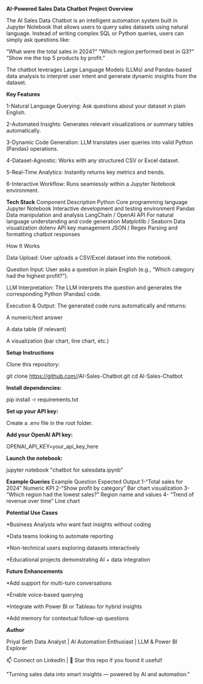 **AI-Powered Sales Data Chatbot**
 **Project Overview**

The AI Sales Data Chatbot is an intelligent automation system built in Jupyter Notebook that allows users to query sales datasets using natural language.
Instead of writing complex SQL or Python queries, users can simply ask questions like:

“What were the total sales in 2024?”
“Which region performed best in Q3?”
“Show me the top 5 products by profit.”

The chatbot leverages Large Language Models (LLMs) and Pandas-based data analysis to interpret user intent and generate dynamic insights from the dataset.

**Key Features**

1-Natural Language Querying: Ask questions about your dataset in plain English.

2-Automated Insights: Generates relevant visualizations or summary tables automatically.

3-Dynamic Code Generation: LLM translates user queries into valid Python (Pandas) operations.

4-Dataset-Agnostic: Works with any structured CSV or Excel dataset.

5-Real-Time Analytics: Instantly returns key metrics and trends.

6-Interactive Workflow: Runs seamlessly within a Jupyter Notebook environment.

**Tech Stack**
Component	Description
Python	Core programming language
Jupyter Notebook	Interactive development and testing environment
Pandas	Data manipulation and analysis
LangChain / OpenAI API	For natural language understanding and code generation
Matplotlib / Seaborn	Data visualization
dotenv	API key management
JSON / Regex	Parsing and formatting chatbot responses

 How It Works

Data Upload: User uploads a CSV/Excel dataset into the notebook.

Question Input: User asks a question in plain English (e.g., “Which category had the highest profit?”).

LLM Interpretation: The LLM interprets the question and generates the corresponding Python (Pandas) code.

Execution & Output: The generated code runs automatically and returns:

A numeric/text answer

A data table (if relevant)

A visualization (bar chart, line chart, etc.)

 **Setup Instructions**

Clone this repository:

git clone https://github.com/<your-username>/AI-Sales-Chatbot.git
cd AI-Sales-Chatbot


**Install dependencies:**

pip install -r requirements.txt


**Set up your API key:**

Create a .env file in the root folder.

**Add your OpenAI API key:**

OPENAI_API_KEY=your_api_key_here


**Launch the notebook:**

jupyter notebook "chatbot for salesdata.ipynb"

 **Example Queries**
Example Question	Expected Output
  1-“Total sales for 2024”	Numeric KPI
  2-“Show profit by category”	Bar chart visualization
  3- “Which region had the lowest sales?”	Region name and values
  4- “Trend of revenue over time”	Line chart


**Potential Use Cases**

*Business Analysts who want fast insights without coding

*Data teams looking to automate reporting

*Non-technical users exploring datasets interactively

*Educational projects demonstrating AI + data integration

 **Future Enhancements**

*Add support for multi-turn conversations

*Enable voice-based querying

*Integrate with Power BI or Tableau for hybrid insights

*Add memory for contextual follow-up questions

***Author***

Priyal Seth
Data Analyst | AI Automation Enthusiast | LLM & Power BI Explorer

📫 Connect on LinkedIn
 | 🌟 Star this repo if you found it useful!

"Turning sales data into smart insights — powered by AI and automation."
